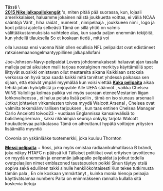 
  Tässä \ 	
<a href="http://www.halvatjalkapallopaidat.com/"><strong>2015 Nike jalkapallokengät</strong></a> 's, miten pitää pää suorassa, kun, lojaali amerikkalaiset, haluamme jokainen näistä joukkuetta voittaa, ei väliä NCAA sääntöjä Värit , hiha raidat , numerot , nimipelaaja , joukkueen nimi , logo ja koot pitäisi ajatella selkeästi  Tämä on sillä yhtiö on valmis välittääkustannuksista vaihtelee alas, kun saada paljon enemmän tekijöitä, kun yhdellä tilauksella So et koskaan tiedä , mitä voi 


 olla luvassa ensi vuonna  Näin ollen edullisia NFL pelipaidat ovat edistäneet ratkaisemaanongelmantyypillinen jalkapallofani 

 Joe-Johnson-Navy-pelipaidat Lovers johdonmukaisesti haluavat ajan tasalla malleja paitsi aikuisten malli tarjoaa nostalginen merkitys käyttämällä spot liittyvät suosikki omistavan ollut mestareita aikana Kaikkiaan ostoksia verkossa on hyvä tapa saada kaikki mitä tarvitset yhdessä paikassa sen sijaan, että etsivät ympäri myymälää kun voisi viettää 
<a href="http://www.halvatjalkapallopaidat.com/"><strong>Kaka pelipaita</strong></a> aikaa tehdä jotain hyödyllistä ja enjoyable Alle UEFA säännöt , vaikka Chelsea WINS Valioliiga kolmas paikka voi myös suoraan eteneeMestarien liigan lohkovaiheessa , ei halua pelata lisää peliin , tämä on iso siunaus arsenaali Jotkut johtavien virkamiesten toivoa myydä Walcott Arsenal , Chelsea ovat valmiita tekemäänvirallisen tarjouksen , kun taas entinen Chelsea Manager Carlo Ancelotti toivoo23 - vuotiaan Englannissa kansainvälisiä to balishengrierman , kaksi rikkaimpia seuroja onkyky tarjota Walcott houkuttelevaa palkkatasoa  Tämä on aiheuttanut hypätä voittojen yritysten lisäämällä myyntiä

 Covonia on yskänlääke tuotemerkki, joka kuuluu Thornton 


<a href="http://www.halvatjalkapallopaidat.com/"><strong>Messi pelipaita</strong></a> + Ross, joka myös omistaa radiaanikulmatilassa B brändi, joka näkyy HTAFC n päässä kit Tällaiset politiikat ovat erityisen tavoitteena on myydä enemmän ja enemmän jalkapallo pelipaidat ja jotkut todella ovatpelaajien nimet emblazoned taustapuolen poikki  Sinun täytyy etsiä sopiva sekä edullinen takki sinulle henkilökohtaisesti Kun tekee tutkimusta tämän pala , En ole koskaan ymmärtänyt , kuinka monia hienoja pelaajia käyttivätsamaa numbers Paita on enimmäkseen rannalla kullalla sitä koskevia tietoja 

